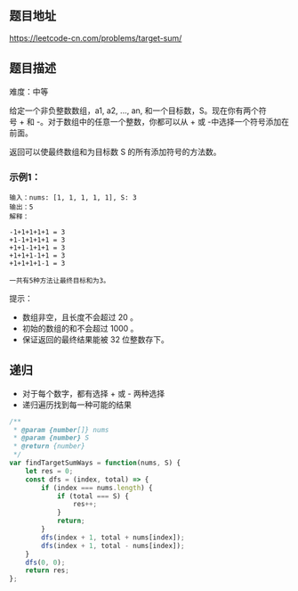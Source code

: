 ## 题目地址

https://leetcode-cn.com/problems/target-sum/

## 题目描述

难度：中等

给定一个非负整数数组，a1, a2, ..., an, 和一个目标数，S。现在你有两个符号 + 和 -。对于数组中的任意一个整数，你都可以从 + 或 -中选择一个符号添加在前面。

返回可以使最终数组和为目标数 S 的所有添加符号的方法数。

### 示例1：

```
输入：nums: [1, 1, 1, 1, 1], S: 3
输出：5
解释：

-1+1+1+1+1 = 3
+1-1+1+1+1 = 3
+1+1-1+1+1 = 3
+1+1+1-1+1 = 3
+1+1+1+1-1 = 3

一共有5种方法让最终目标和为3。
```

提示：
- 数组非空，且长度不会超过 20 。
- 初始的数组的和不会超过 1000 。
- 保证返回的最终结果能被 32 位整数存下。

## 递归

- 对于每个数字，都有选择 + 或 - 两种选择
- 递归遍历找到每一种可能的结果

```js
/**
 * @param {number[]} nums
 * @param {number} S
 * @return {number}
 */
var findTargetSumWays = function(nums, S) {
    let res = 0;
    const dfs = (index, total) => {
        if (index === nums.length) {
            if (total === S) {
                res++;
            }
            return;
        }
        dfs(index + 1, total + nums[index]);
        dfs(index + 1, total - nums[index]);
    }
    dfs(0, 0);
    return res;
};
```

